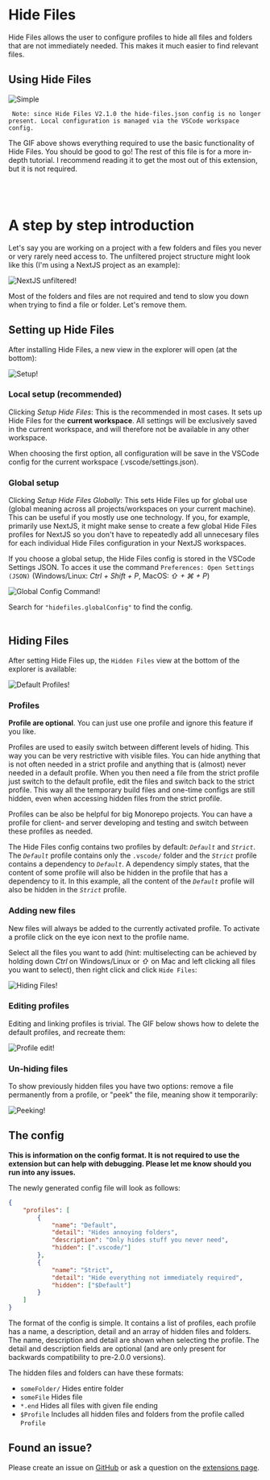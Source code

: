 # Hide Files

Hide Files allows the user to configure profiles to hide all files and folders that are not immediately needed. This makes it much easier to find relevant files.

## Using Hide Files

![Simple](https://i.imgur.com/mNNSGvz.gif)

` Note: since Hide Files V2.1.0 the hide-files.json config is no longer present. Local configuration is managed via the VSCode workspace config.`

The GIF above shows everything required to use the basic functionality of Hide Files. You should be good to go! The rest of this file is for a more in-depth tutorial. I recommend reading it to get the most out of this extension, but it is not required.

<br><br>

# A step by step introduction

Let's say you are working on a project with a few folders and files you never or very rarely need access to. The unfiltered project structure might look like this (I'm using a NextJS project as an example):

![NextJS unfiltered!](https://i.imgur.com/Kv5WVlc.png)

Most of the folders and files are not required and tend to slow you down when trying to find a file or folder. Let's remove them.

## Setting up Hide Files

After installing Hide Files, a new view in the explorer will open (at the bottom):

![Setup!](https://i.imgur.com/stnNdvC.png)

### Local setup (recommended)

Clicking _Setup Hide Files_: This is the recommended in most cases. It sets up Hide Files for the **current workspace**. All settings will be exclusively saved in the current workspace, and will therefore not be available in any other workspace.

When choosing the first option, all configuration will be save in the VSCode config for the current workspace (.vscode/settings.json).

### Global setup

Clicking _Setup Hide Files Globally_: This sets Hide Files up for global use (global meaning across all projects/workspaces on your current machine). This can be useful if you mostly use one technology. If you, for example, primarily use NextJS, it might make sense to create a few global Hide Files profiles for NextJS so you don't have to repeatedly add all unnecesary files for each individual Hide Files configuration in your NextJS workspaces.

If you choose a global setup, the Hide Files config is stored in the VSCode Settings JSON. To acces it use the command `Preferences: Open Settings (JSON)` (Windows/Linux: _Ctrl + Shift + P_, MacOS: _⇧ + ⌘ + P_)

![Global Config Command!](https://i.imgur.com/pyKxNjP.png)

Search for `"hidefiles.globalConfig"` to find the config.
<br><br>

## Hiding Files

After setting Hide Files up, the `Hidden Files` view at the bottom of the explorer is available:

![Default Profiles!](https://i.imgur.com/j0JsfUs.png)

### Profiles

**Profile are optional**. You can just use one profile and ignore this feature if you like.

Profiles are used to easily switch between different levels of hiding. This way you can be very restrictive with visible files. You can hide anything that is not often needed in a strict profile and anything that is (almost) never needed in a default profile. When you then need a file from the strict profile just switch to the default profile, edit the files and switch back to the strict profile. This way all the temporary build files and one-time configs are still hidden, even when accessing hidden files from the strict profile.

Profiles can be also be helpful for big Monorepo projects. You can have a profile for client- and server developing and testing and switch between these profiles as needed.

The Hide Files config contains two profiles by default: _`Default`_ and _`Strict`_. The _`Default`_ profile contains only the `.vscode/` folder and the _`Strict`_ profile contains a dependency to _`Default`_. A dependency simply states, that the content of some profile will also be hidden in the profile that has a dependency to it. In this example, all the content of the _`Default`_ profile will also be hidden in the _`Strict`_ profile.

### Adding new files

New files will always be added to the currently activated profile. To activate a profile click on the eye icon next to the profile name.

Select all the files you want to add (hint: multiselecting can be achieved by holding down _Ctrl_ on Windows/Linux or _⇧_ on Mac and left clicking all files you want to select), then right click and click `Hide Files`:

![Hiding Files!](https://i.imgur.com/JPia4AC.gif)

### Editing profiles

Editing and linking profiles is trivial. The GIF below shows how to delete the default profiles, and recreate them:

![Profile edit!](https://i.imgur.com/uaH4q8F.gif)

### Un-hiding files

To show previously hidden files you have two options: remove a file permanently from a profile, or "peek" the file, meaning show it temporarily:

![Peeking!](https://i.imgur.com/MKg9EH6.gif)

## The config

**This is information on the config format. It is not required to use the extension but can help with debugging. Please let me know should you run into any issues.**

The newly generated config file will look as follows:

```json
{
    "profiles": [
        {
            "name": "Default",
            "detail": "Hides annoying folders",
            "description": "Only hides stuff you never need",
            "hidden": [".vscode/"]
        },
        {
            "name": "Strict",
            "detail": "Hide everything not immediately required",
            "hidden": ["$Default"]
        }
    ]
}
```

The format of the config is simple. It contains a list of profiles, each profile has a name, a description, detail and an array of hidden files and folders. The name, description and detail are shown when selecting the profile. The detail and description fields are optional (and are only present for backwards compatibility to pre-2.0.0 versions).

The hidden files and folders can have these formats:

-   `someFolder/` Hides entire folder
-   `someFile` Hides file
-   `*.end` Hides all files with given file ending
-   `$Profile` Includes all hidden files and folders from the profile called `Profile`

## Found an issue?

Please create an issue on [GitHub](https://github.com/JeremyFunk/hidefiles) or ask a question on the [extensions page](https://marketplace.visualstudio.com/items?itemName=JeremyFunk.hidefiles).

